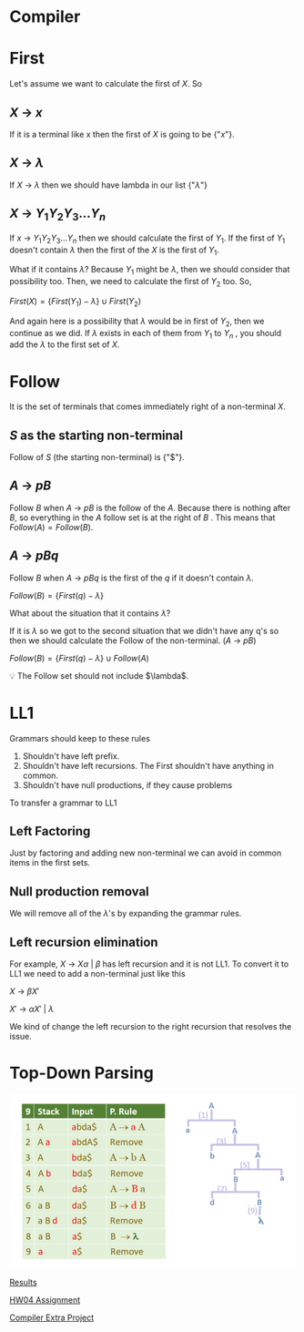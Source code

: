 # Compiler

# First

Let's assume we want to calculate the first of $X$. So 

## $X$  → $x$

If it is a terminal like x then the first of $X$ is going to be {"$x$"}.

## $X$ → $\lambda$

If $X$ → $\lambda$ then we should have lambda in our list {"$\lambda$"}

## $X$ → $Y_1Y_2Y_3...Y_n$

If $x$ → $Y_1Y_2Y_3...Y_n$ then we should calculate the first of $Y_1$. If the first of $Y_1$ doesn't contain $\lambda$ then the first of the $X$ is the first of $Y_1$. 

What if it contains $\lambda$? 
Because $Y_1$ might be $\lambda$, then we should consider that possibility too. Then, we need to calculate the first of $Y_2$ too. So,

$First(X) = \{ First(Y_1) - \lambda \} \cup First(Y_2)$ 

And again here is a possibility that $\lambda$ would be in first of $Y_2$, then we continue as we did. If $\lambda$ exists in each of them from $Y_1$ to $Y_n$ , you should add the $\lambda$ to the first set of $X$.

# Follow

It is the set of terminals that comes immediately right of a non-terminal $X$.

## $S$ as the starting non-terminal

Follow of $S$ (the starting non-terminal) is {"$\$$"}.

## $A$ → $pB$

Follow $B$ when $A$ → $pB$ is the follow of the $A$. Because there is nothing after $B$, so everything in the $A$ follow set is at the right of $B$ . This means that $Follow(A)=Follow(B)$.

## $A$ → $pBq$

Follow $B$ when $A$ → $pBq$  is the first of the $q$ if it doesn't contain $\lambda$.

$Follow(B)=\{First(q) - \lambda \}$

What about the situation that it contains $\lambda$?

If it is $\lambda$ so we got to the second situation that we didn't have any q's so then we should calculate the Follow of the non-terminal. ($A$ → $pB$)

$Follow(B)=\{First(q) - \lambda \} \cup Follow(A)$

<aside>
💡 The Follow set should not include $\lambda$.

</aside>

# LL1

Grammars should keep to these rules

1. Shouldn't have left prefix. 
2. Shouldn't have left recursions. The First shouldn't have anything in common.
3. Shouldn't have null productions, if they cause problems

To transfer a grammar to LL1

## Left Factoring

Just by factoring and adding new non-terminal we can avoid in common items in the first sets.

## Null production removal

We will remove all of the $\lambda$'s by expanding the grammar rules.

## Left recursion elimination

For example, $X$ → $X\alpha$ | $\beta$ has left recursion and it is not LL1. To convert it to LL1 we need to add a non-terminal just like this

$X$ → $\beta X'$

$X'$ → $\alpha X'$ | $\lambda$

We kind of change the left recursion to the right recursion that resolves the issue.

# Top-Down Parsing

![Compiler%20aae9c/Untitled.png](Compiler%20aae9c/Untitled.png)

[Results](Compiler%20aae9c/Results%208364e.md)

[HW04 Assignment](Compiler%20aae9c/HW04%20Assig%20f2f42.md)

[Compiler Extra Project](Compiler%20aae9c/Compiler%20E%2088001.md)